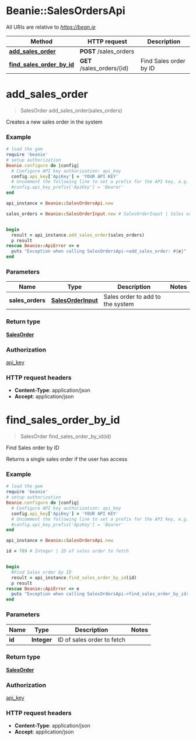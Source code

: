 # Beanie::SalesOrdersApi

All URIs are relative to *https://bean.ie*

Method | HTTP request | Description
------------- | ------------- | -------------
[**add_sales_order**](SalesOrdersApi.md#add_sales_order) | **POST** /sales_orders | 
[**find_sales_order_by_id**](SalesOrdersApi.md#find_sales_order_by_id) | **GET** /sales_orders/{id} | Find Sales order by ID


# **add_sales_order**
> SalesOrder add_sales_order(sales_orders)



Creates a new sales order in the system

### Example
```ruby
# load the gem
require 'beanie'
# setup authorization
Beanie.configure do |config|
  # Configure API key authorization: api_key
  config.api_key['ApiKey'] = 'YOUR API KEY'
  # Uncomment the following line to set a prefix for the API key, e.g. 'Bearer' (defaults to nil)
  #config.api_key_prefix['ApiKey'] = 'Bearer'
end

api_instance = Beanie::SalesOrdersApi.new

sales_orders = Beanie::SalesOrderInput.new # SalesOrderInput | Sales order to add to the system


begin
  result = api_instance.add_sales_order(sales_orders)
  p result
rescue Beanie::ApiError => e
  puts "Exception when calling SalesOrdersApi->add_sales_order: #{e}"
end
```

### Parameters

Name | Type | Description  | Notes
------------- | ------------- | ------------- | -------------
 **sales_orders** | [**SalesOrderInput**](SalesOrderInput.md)| Sales order to add to the system | 

### Return type

[**SalesOrder**](SalesOrder.md)

### Authorization

[api_key](../README.md#api_key)

### HTTP request headers

 - **Content-Type**: application/json
 - **Accept**: application/json



# **find_sales_order_by_id**
> SalesOrder find_sales_order_by_id(id)

Find Sales order by ID

Returns a single sales order if the user has access

### Example
```ruby
# load the gem
require 'beanie'
# setup authorization
Beanie.configure do |config|
  # Configure API key authorization: api_key
  config.api_key['ApiKey'] = 'YOUR API KEY'
  # Uncomment the following line to set a prefix for the API key, e.g. 'Bearer' (defaults to nil)
  #config.api_key_prefix['ApiKey'] = 'Bearer'
end

api_instance = Beanie::SalesOrdersApi.new

id = 789 # Integer | ID of sales order to fetch


begin
  #Find Sales order by ID
  result = api_instance.find_sales_order_by_id(id)
  p result
rescue Beanie::ApiError => e
  puts "Exception when calling SalesOrdersApi->find_sales_order_by_id: #{e}"
end
```

### Parameters

Name | Type | Description  | Notes
------------- | ------------- | ------------- | -------------
 **id** | **Integer**| ID of sales order to fetch | 

### Return type

[**SalesOrder**](SalesOrder.md)

### Authorization

[api_key](../README.md#api_key)

### HTTP request headers

 - **Content-Type**: application/json
 - **Accept**: application/json



